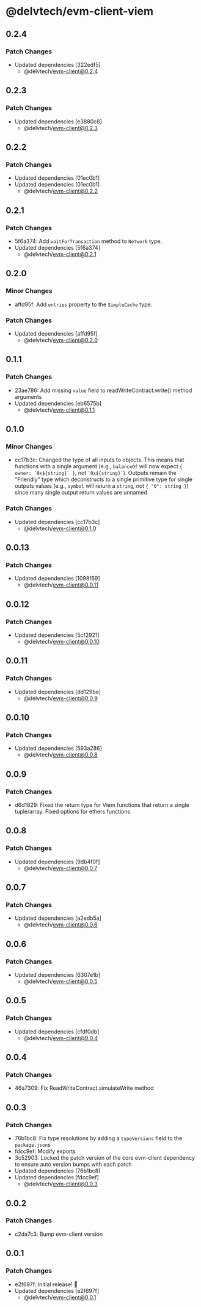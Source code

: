 # @delvtech/evm-client-viem

## 0.2.4

### Patch Changes

- Updated dependencies [322edf5]
  - @delvtech/evm-client@0.2.4

## 0.2.3

### Patch Changes

- Updated dependencies [e3880c8]
  - @delvtech/evm-client@0.2.3

## 0.2.2

### Patch Changes

- Updated dependencies [01ec0b1]
- Updated dependencies [01ec0b1]
  - @delvtech/evm-client@0.2.2

## 0.2.1

### Patch Changes

- 5f6a374: Add `waitForTransaction` method to `Network` type.
- Updated dependencies [5f6a374]
  - @delvtech/evm-client@0.2.1

## 0.2.0

### Minor Changes

- affd95f: Add `entries` property to the `SimpleCache` type.

### Patch Changes

- Updated dependencies [affd95f]
  - @delvtech/evm-client@0.2.0

## 0.1.1

### Patch Changes

- 23ae786: Add missing `value` field to readWriteContract.write() method arguments
- Updated dependencies [eb6575b]
  - @delvtech/evm-client@0.1.1

## 0.1.0

### Minor Changes

- cc17b3c: Changed the type of all inputs to objects. This means that functions with a single argument (e.g., `balanceOf` will now expect ``{ owner: `0x${string}` }``, not `` `0x${string}` ``). Outputs remain the "Friendly" type which deconstructs to a single primitive type for single outputs values (e.g., `symbol` will return a `string`, not `{ "0": string }`) since many single output return values are unnamed

### Patch Changes

- Updated dependencies [cc17b3c]
  - @delvtech/evm-client@0.1.0

## 0.0.13

### Patch Changes

- Updated dependencies [1098f69]
  - @delvtech/evm-client@0.0.11

## 0.0.12

### Patch Changes

- Updated dependencies [5cf2921]
  - @delvtech/evm-client@0.0.10

## 0.0.11

### Patch Changes

- Updated dependencies [dd129be]
  - @delvtech/evm-client@0.0.9

## 0.0.10

### Patch Changes

- Updated dependencies [593a286]
  - @delvtech/evm-client@0.0.8

## 0.0.9

### Patch Changes

- d6d1829: Fixed the return type for Viem functions that return a single tuple/array.
  Fixed options for ethers functions

## 0.0.8

### Patch Changes

- Updated dependencies [9db4f0f]
  - @delvtech/evm-client@0.0.7

## 0.0.7

### Patch Changes

- Updated dependencies [a2edb5a]
  - @delvtech/evm-client@0.0.6

## 0.0.6

### Patch Changes

- Updated dependencies [6307e1b]
  - @delvtech/evm-client@0.0.5

## 0.0.5

### Patch Changes

- Updated dependencies [cfdf0db]
  - @delvtech/evm-client@0.0.4

## 0.0.4

### Patch Changes

- 46a7309: Fix ReadWriteContract.simulateWrite method

## 0.0.3

### Patch Changes

- 76b1bc8: Fix type resolutions by adding a `typeVersions` field to the `package.json`s
- fdcc9ef: Modify exports
- 3c52903: Locked the patch version of the core evm-client dependency to ensure auto version bumps with each patch
- Updated dependencies [76b1bc8]
- Updated dependencies [fdcc9ef]
  - @delvtech/evm-client@0.0.3

## 0.0.2

### Patch Changes

- c2da7c3: Bump evm-client version

## 0.0.1

### Patch Changes

- e2f697f: Initial release! 🚀
- Updated dependencies [e2f697f]
  - @delvtech/evm-client@0.0.1
